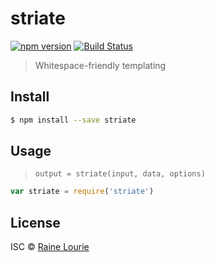 # striate
[![npm version](https://img.shields.io/npm/v/striate.svg)](https://npmjs.org/package/striate)
[![Build Status](https://travis-ci.org/metaraine/striate.svg?branch=master)](https://travis-ci.org/metaraine/striate)

> Whitespace-friendly templating

## Install

```sh
$ npm install --save striate
```

## Usage

> `output = striate(input, data, options)`

```js
var striate = require('striate')
```

## License

ISC © [Raine Lourie](https://github.com/metaraine)
